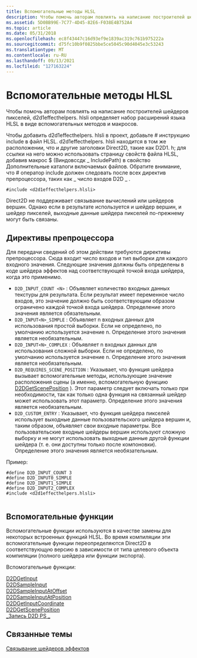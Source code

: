 ```yaml
---
title: Вспомогательные методы HLSL
description: Чтобы помочь авторам повлиять на написание построителей шейдеров пикселей, d2d1effecthelpers. hlsli определяет набор расширений языка HLSL в виде вспомогательных методов и макросов.
ms.assetid: 5D0BB99E-7C77-4D45-82E6-F038E4B752A4
ms.topic: article
ms.date: 05/31/2018
ms.openlocfilehash: ec8f43447c16d93ef9e1839ac319c761b975222a
ms.sourcegitcommit: d75fc10b9f0825bbe5ce5045c90d4045e3c53243
ms.translationtype: MT
ms.contentlocale: ru-RU
ms.lasthandoff: 09/13/2021
ms.locfileid: "127163224"
---
```

# <a name="hlsl-helpers"></a>Вспомогательные методы HLSL

Чтобы помочь авторам повлиять на написание построителей шейдеров пикселей, d2d1effecthelpers. hlsli определяет набор расширений языка HLSL в виде вспомогательных методов и макросов.

Чтобы добавить d2d1effecthelpers. hlsli в проект, добавьте \# инструкцию include в файл HLSL. d2d1effecthelpers. hlsli находится в том же расположении, что и другие заголовки Direct2D, такие как D2D1. h; для ссылки на него можно использовать страницу свойств файла HLSL, добавив макрос $ (Виндовссдк \_ IncludePath) в свойство Дополнительные каталоги включаемых файлов. Обратите внимание, что \# оператор include должен следовать после всех директив препроцессора, таких как \_ число входов D2D \_ .

``` syntax
#include <d2d1effecthelpers.hlsli>
```

Direct2D не поддерживает связывание вычислений или шейдеров вершин. Однако если в результате используется и шейдер вершин, и шейдер пикселей, выходные данные шейдера пикселей по-прежнему могут быть связаны.

## <a name="preprocessor-directives"></a>Директивы препроцессора

Для передачи сведений об этом действии требуются директивы препроцессора. Сюда входит число входов и тип выборки для каждого входного значения. Следующие значения должны быть определены в коде шейдера эффектов над соответствующей точкой входа шейдера, когда это применимо.

-   `D2D_INPUT_COUNT <N>` : Объявляет количество входных данных текстуры для результата. Если результат имеет переменное число входов, это значение должно быть соответствующим образом ограничено каждой точкой входа шейдера. Определение этого значения является обязательным.
-   `D2D_INPUT<N>_SIMPLE` : Объявляет n входных данных для использования простой выборки. Если не определено, по умолчанию используется значение n. Определение этого значения является необязательным.
-   `D2D_INPUT<N>_COMPLEX` : Объявляет n входных данных для использования сложной выборки. Если не определено, по умолчанию используется значение n. Определение этого значения является необязательным.
-   `D2D_REQUIRES_SCENE_POSITION` : Указывает, что функция шейдера вызывает вспомогательные методы, использующие значение расположения сцены (а именно, вспомогательную функцию [D2DGetScenePosition](d2dgetsceneposition.md) ). Этот параметр следует включать только при необходимости, так как только одна функция на связанный шейдер может использовать этот параметр. Определение этого значения является необязательным.
-   `D2D_CUSTOM_ENTRY` : Указывает, что функция шейдера пикселей использует выходные данные пользовательского шейдера вершин и, таким образом, объявляет свои входные параметры. Все пользовательские входные шейдеры вершин используют сложную выборку и не могут использовать выходные данные другой функции шейдера (т. е. они доступны только после компоновки). Определение этого значения является необязательным.

Пример:

``` syntax
#define D2D_INPUT_COUNT 3
#define D2D_INPUT0_SIMPLE
#define D2D_INPUT1_SIMPLE
#define D2D_INPUT2_COMPLEX
#include <d2d1effecthelpers.hlsli>
          
```

## <a name="helper-functions"></a>Вспомогательные функции

Вспомогательные функции используются в качестве замены для некоторых встроенных функций HLSL. Во время компиляции эти вспомогательные функции переопределяются Direct2D в соответствующую версию в зависимости от типа целевого объекта компиляции (полного шейдера или функции экспорта).

Вспомогательные функции:

<dl>

[D2DGetInput](d2dgetinput.md)  
[D2DSampleInput](d2dsampleinput.md)  
[D2DSampleInputAtOffset](d2dsampleinputatoffset.md)  
[D2DSampleInputAtPosition](d2dsampleinputatposition.md)  
[D2DGetInputCoordinate](d2dgetinputcoordinate.md)  
[D2DGetScenePosition](d2dgetsceneposition.md)  
[\_Запись D2D PS \_](d2d-ps-entry.md)  
</dl>

## <a name="related-topics"></a>Связанные темы

<dl> <dt>

[Связывание шейдеров эффектов](effect-shader-linking.md)
</dt> </dl>

 

 




